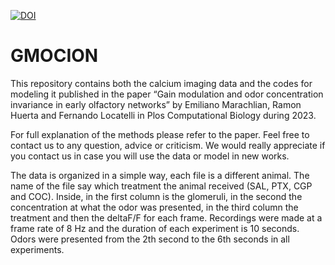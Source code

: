 [![DOI](https://zenodo.org/badge/635750486.svg)](https://zenodo.org/badge/latestdoi/635750486)
# GMOCION
This repository contains both the calcium imaging data and the codes for modeling it published in the paper “Gain modulation and odor concentration invariance in early olfactory networks” by Emiliano Marachlian, Ramon Huerta and Fernando Locatelli in Plos Computational Biology during 2023. 

For full explanation of the methods please refer to the paper. Feel free to contact us to any question, advice or criticism. We would really appreciate if you contact us in case you will use the data or model in new works. 

The data is organized in a simple way, each file is a different animal. The name of the file say which treatment the animal received (SAL, PTX, CGP and COC). Inside, in the first column is the glomeruli,  in the second the concentration at what the odor was presented, in the third column the treatment and then the deltaF/F for each frame. Recordings were made at a frame rate of 8 Hz and the duration of each experiment is 10 seconds. Odors were presented from the 2th second to the 6th seconds in all experiments.

